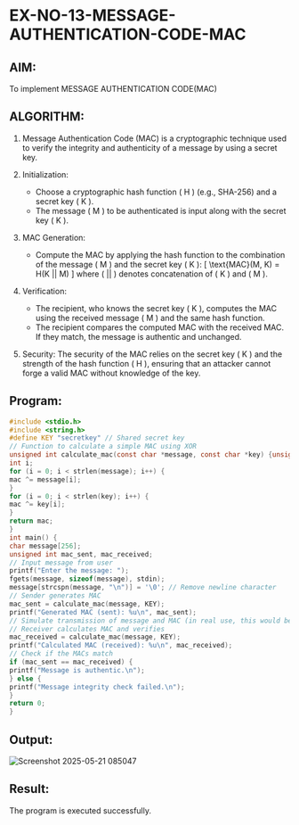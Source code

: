 # EX-NO-13-MESSAGE-AUTHENTICATION-CODE-MAC

## AIM:
To implement MESSAGE AUTHENTICATION CODE(MAC)

## ALGORITHM:

1. Message Authentication Code (MAC) is a cryptographic technique used to verify the integrity and authenticity of a message by using a secret key.

2. Initialization:
   - Choose a cryptographic hash function \( H \) (e.g., SHA-256) and a secret key \( K \).
   - The message \( M \) to be authenticated is input along with the secret key \( K \).

3. MAC Generation:
   - Compute the MAC by applying the hash function to the combination of the message \( M \) and the secret key \( K \): 
     \[
     \text{MAC}(M, K) = H(K || M)
     \]
     where \( || \) denotes concatenation of \( K \) and \( M \).

4. Verification:
   - The recipient, who knows the secret key \( K \), computes the MAC using the received message \( M \) and the same hash function.
   - The recipient compares the computed MAC with the received MAC. If they match, the message is authentic and unchanged.

5. Security: The security of the MAC relies on the secret key \( K \) and the strength of the hash function \( H \), ensuring that an attacker cannot forge a valid MAC without knowledge of the key.

## Program:

```C
#include <stdio.h>
#include <string.h>
#define KEY "secretkey" // Shared secret key
// Function to calculate a simple MAC using XOR
unsigned int calculate_mac(const char *message, const char *key) {unsigned int mac = 0;
int i;
for (i = 0; i < strlen(message); i++) {
mac ^= message[i];
}
for (i = 0; i < strlen(key); i++) {
mac ^= key[i];
}
return mac;
}
int main() {
char message[256];
unsigned int mac_sent, mac_received;
// Input message from user
printf("Enter the message: ");
fgets(message, sizeof(message), stdin);
message[strcspn(message, "\n")] = '\0'; // Remove newline character
// Sender generates MAC
mac_sent = calculate_mac(message, KEY);
printf("Generated MAC (sent): %u\n", mac_sent);
// Simulate transmission of message and MAC (in real use, this would be sentto the receiver)
// Receiver calculates MAC and verifies
mac_received = calculate_mac(message, KEY);
printf("Calculated MAC (received): %u\n", mac_received);
// Check if the MACs match
if (mac_sent == mac_received) {
printf("Message is authentic.\n");
} else {
printf("Message integrity check failed.\n");
}
return 0;
}
```

## Output:
![Screenshot 2025-05-21 085047](https://github.com/user-attachments/assets/50449106-ee1d-488f-8ff4-07cd1bd3bdbd)


## Result:
The program is executed successfully.
